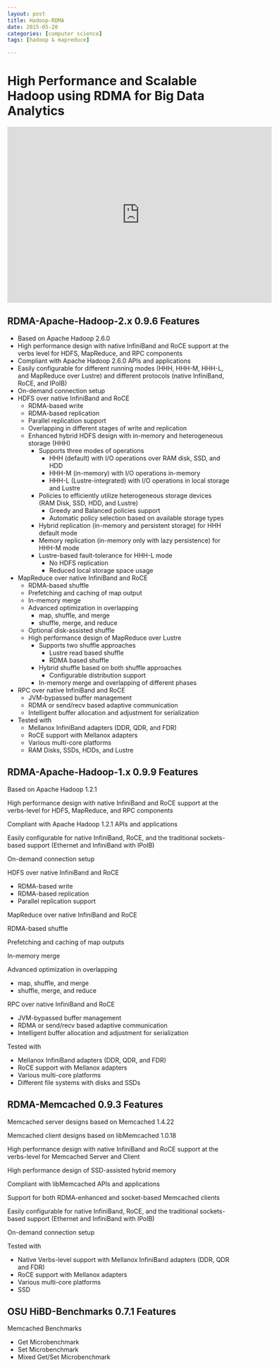 ```yaml
---
layout: post
title: Hadoop-RDMA
date: 2015-05-20
categories: [computer science]
tags: [hadoop & mapreduce]

---
```


# High Performance and Scalable Hadoop using RDMA for Big Data Analytics


<iframe width="600" height="400" src="https://www.youtube.com/embed/TeWWxi3jHx4" frameborder="0" allowfullscreen></iframe>

## RDMA-Apache-Hadoop-2.x 0.9.6 Features

-   Based on Apache Hadoop 2.6.0
-   High performance design with native InfiniBand and RoCE support at
    the verbs level for HDFS, MapReduce, and RPC components
-   Compliant with Apache Hadoop 2.6.0 APIs and applications
-   Easily configurable for different running modes (HHH, HHH-M, HHH-L,
    and MapReduce over Lustre) and different protocols (native
    InfiniBand, RoCE, and IPoIB)
-   On-demand connection setup
-   HDFS over native InfiniBand and RoCE
    -   RDMA-based write
    -   RDMA-based replication
    -   Parallel replication support
    -   Overlapping in different stages of write and replication
    -   Enhanced hybrid HDFS design with in-memory and heterogeneous
        storage (HHH)
        -   Supports three modes of operations
            -   HHH (default) with I/O operations over RAM disk, SSD,
                and HDD
            -   HHH-M (in-memory) with I/O operations in-memory
            -   HHH-L (Lustre-integrated) with I/O operations in local
                storage and Lustre
        -   Policies to efficiently utilize heterogeneous storage
            devices (RAM Disk, SSD, HDD, and Lustre)
            -   Greedy and Balanced policies support
            -   Automatic policy selection based on available storage
                types
        -   Hybrid replication (in-memory and persistent storage) for
            HHH default mode
        -   Memory replication (in-memory only with lazy persistence)
            for HHH-M mode
        -   Lustre-based fault-tolerance for HHH-L mode
            -   No HDFS replication
            -   Reduced local storage space usage
-   MapReduce over native InfiniBand and RoCE
    -   RDMA-based shuffle
    -   Prefetching and caching of map output
    -   In-memory merge
    -   Advanced optimization in overlapping
        -   map, shuffle, and merge
        -   shuffle, merge, and reduce
    -   Optional disk-assisted shuffle
    -   High performance design of MapReduce over Lustre
        -   Supports two shuffle approaches
            -   Lustre read based shuffle
            -   RDMA based shuffle
        -   Hybrid shuffle based on both shuffle approaches
            -   Configurable distribution support
        -   In-memory merge and overlapping of different phases
-   RPC over native InfiniBand and RoCE
    -   JVM-bypassed buffer management
    -   RDMA or send/recv based adaptive communication
    -   Intelligent buffer allocation and adjustment for serialization
-   Tested with
    -   Mellanox InfiniBand adapters (DDR, QDR, and FDR)
    -   RoCE support with Mellanox adapters
    -   Various multi-core platforms
    -   RAM Disks, SSDs, HDDs, and Lustre



## RDMA-Apache-Hadoop-1.x 0.9.9 Features

Based on Apache Hadoop 1.2.1

High performance design with native InfiniBand and RoCE support at the
verbs-level for HDFS, MapReduce, and RPC components

Compliant with Apache Hadoop 1.2.1 APIs and applications

Easily configurable for native InfiniBand, RoCE, and the traditional
sockets-based support (Ethernet and InfiniBand with IPoIB)

On-demand connection setup

HDFS over native InfiniBand and RoCE

-   RDMA-based write
-   RDMA-based replication
-   Parallel replication support

MapReduce over native InfiniBand and RoCE

RDMA-based shuffle

Prefetching and caching of map outputs

In-memory merge

Advanced optimization in overlapping

-   map, shuffle, and merge
-   shuffle, merge, and reduce

RPC over native InfiniBand and RoCE

-   JVM-bypassed buffer management
-   RDMA or send/recv based adaptive communication
-   Intelligent buffer allocation and adjustment for serialization

Tested with

-   Mellanox InfiniBand adapters (DDR, QDR, and FDR)
-   RoCE support with Mellanox adapters
-   Various multi-core platforms
-   Different file systems with disks and SSDs

## RDMA-Memcached 0.9.3 Features

Memcached server designs based on Memcached 1.4.22

Memcached client designs based on libMemcached 1.0.18

High performance design with native InfiniBand and RoCE support at the
verbs-level for Memcached Server and Client

High performance design of SSD-assisted hybrid memory

Compliant with libMemcached APIs and applications

Support for both RDMA-enhanced and socket-based Memcached clients

Easily configurable for native InfiniBand, RoCE, and the traditional
sockets-based support (Ethernet and InfiniBand with IPoIB)

On-demand connection setup

Tested with

-   Native Verbs-level support with Mellanox InfiniBand adapters (DDR,
    QDR and FDR)
-   RoCE support with Mellanox adapters
-   Various multi-core platforms
-   SSD

## OSU HiBD-Benchmarks 0.7.1 Features

Memcached Benchmarks

-   Get Microbenchmark
-   Set Microbenchmark
-   Mixed Get/Set Microbenchmark


